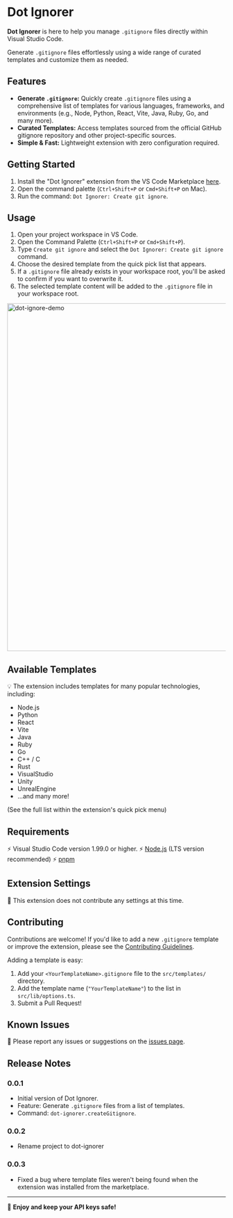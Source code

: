 # Dot Ignorer

**Dot Ignorer** is here to help you manage `.gitignore` files directly within Visual Studio Code.

Generate `.gitignore` files effortlessly using a wide range of curated templates and customize them as needed.

## Features

- **Generate `.gitignore`:** Quickly create `.gitignore` files using a comprehensive list of templates for various languages, frameworks, and environments (e.g., Node, Python, React, Vite, Java, Ruby, Go, and many more).
- **Curated Templates:** Access templates sourced from the official GitHub gitignore repository and other project-specific sources.
- **Simple & Fast:** Lightweight extension with zero configuration required.

## Getting Started

1. Install the "Dot Ignorer" extension from the VS Code Marketplace [here](https://marketplace.visualstudio.com/items/?itemName=wazeerc.dot-ignorer).
2. Open the command palette (`Ctrl+Shift+P` or `Cmd+Shift+P` on Mac).
3. Run the command: `Dot Ignorer: Create git ignore`.

## Usage

1. Open your project workspace in VS Code.
2. Open the Command Palette (`Ctrl+Shift+P` or `Cmd+Shift+P`).
3. Type `Create git ignore` and select the `Dot Ignorer: Create git ignore` command.
4. Choose the desired template from the quick pick list that appears.
5. If a `.gitignore` file already exists in your workspace root, you'll be asked to confirm if you want to overwrite it.
6. The selected template content will be added to the `.gitignore` file in your workspace root.

<img src="https://github.com/user-attachments/assets/50f55599-3113-408b-afaa-6e1c9aa6141c" alt="dot-ignore-demo" width="800">

## Available Templates

💡 The extension includes templates for many popular technologies, including:

- Node.js
- Python
- React
- Vite
- Java
- Ruby
- Go
- C++ / C
- Rust
- VisualStudio
- Unity
- UnrealEngine
- ...and many more!

(See the full list within the extension's quick pick menu)

## Requirements

⚡ Visual Studio Code version 1.99.0 or higher.
⚡ [Node.js](https://nodejs.org/) (LTS version recommended)
⚡ [pnpm](https://pnpm.io/installation)

## Extension Settings

🔌 This extension does not contribute any settings at this time.

## Contributing

Contributions are welcome! If you'd like to add a new `.gitignore` template or improve the extension, please see the [Contributing Guidelines](./CONTRIBUTING.md).

Adding a template is easy:

1. Add your `<YourTemplateName>.gitignore` file to the `src/templates/` directory.
2. Add the template name (`"YourTemplateName"`) to the list in `src/lib/options.ts`.
3. Submit a Pull Request!

## Known Issues

🐞 Please report any issues or suggestions on the [issues page](https://github.com/wazeerc/dot-ignorer/issues).

## Release Notes

### 0.0.1

- Initial version of Dot Ignorer.
- Feature: Generate `.gitignore` files from a list of templates.
- Command: `dot-ignorer.createGitignore`.

### 0.0.2

- Rename project to dot-ignorer

### 0.0.3

- Fixed a bug where template files weren't being found when the extension was installed from the marketplace.

---

🙌 **Enjoy and keep your API keys safe!**
